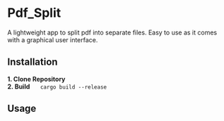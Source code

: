 # Pdf_Split
A lightweight app to split pdf into separate files. Easy to use as it comes with a graphical user interface.

## Installation

**1. Clone Repository**<br>
**2. Build**
&nbsp;&nbsp;&nbsp;&nbsp; `cargo build --release`

## Usage
